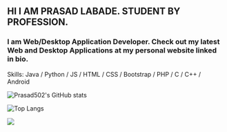 ## HI I AM PRASAD LABADE. STUDENT BY PROFESSION.


### I am  Web/Desktop Application Developer. Check out my latest Web and Desktop Applications at my personal website linked in bio. 

Skills: Java / Python / JS / HTML / CSS / Bootstrap / PHP / C / C++ / Android


![Prasad502's GitHub stats](https://github-readme-stats.vercel.app/api?username=Prasad502&show_icons=true&theme=radical)

![Top Langs](https://github-readme-stats.vercel.app/api/top-langs/?username=Prasad502&langs_count=8&theme=radical)


![](https://visitor-badge.laobi.icu/badge?page_id=Prasad502.Prasad502)


